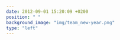 ```yaml
---
date: 2012-09-01 15:20:09 +0200
position: " "
background_image: "img/team_new-year.png"
type: "left"
---
```

